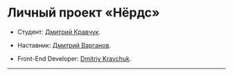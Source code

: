 # Личный проект «Нёрдс»

* Студент: [Дмитрий Кравчук](https://up.htmlacademy.ru/htmlcss/20/user/461429).
* Наставник: [Дмитрий Варганов](https://htmlacademy.ru/profile/varganov_d).

* Front-End Developer: [Dmitriy Kravchuk](https://www.linkedin.com/in/mytrofann/).

---

[travis-image]: https://travis-ci.org/htmlacademy-adaptive/461429-sedona.svg?branch=master
[travis-url]: https://travis-ci.org/htmlacademy-adaptive/461429-sedona
[dependency-image]: https://david-dm.org/htmlacademy-adaptive/461429-sedona/dev-status.svg?style=flat-square
[dependency-url]: https://david-dm.org/htmlacademy-adaptive/461429-sedona?type=dev
